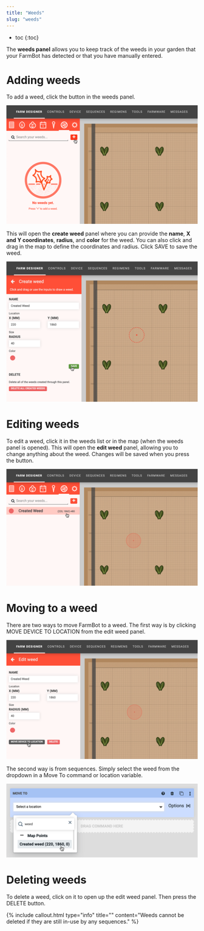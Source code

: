 ```yaml
---
title: "Weeds"
slug: "weeds"
---
```


* toc
{:toc}

The **weeds panel** allows you to keep track of the weeds in your garden that your FarmBot has detected or that you have manually entered.

# Adding weeds
To add a weed, click the <span class="fb-button fb-red"><i class='fa fa-plus'></i></span> button in the weeds panel.

![Screen Shot 2019-11-30 at 10.38.56 PM.png](_images/Screen_Shot_2019-11-30_at_10.38.56_PM.png)

This will open the **create weed** panel where you can provide the **name**, **X and Y coordinates**, **radius**, and **color** for the weed. You can also click and drag in the map to define the coordinates and radius. Click <span class="fb-button fb-green">SAVE</span> to save the weed.

![Screen Shot 2019-11-30 at 10.43.37 PM.png](_images/Screen_Shot_2019-11-30_at_10.43.37_PM.png)

# Editing weeds
To edit a weed, click it in the weeds list or in the map (when the weeds panel is opened). This will open the **edit weed** panel, allowing you to change anything about the weed. Changes will be saved when you press the <i class='fa fa-arrow-left'></i> button.

![Screen Shot 2019-11-30 at 10.45.20 PM.png](_images/Screen_Shot_2019-11-30_at_10.45.20_PM.png)

# Moving to a weed
There are two ways to move FarmBot to a weed. The first way is by clicking <span class="fb-button fb-gray">MOVE DEVICE TO LOCATION</span> from the edit weed panel.

![Screen Shot 2019-11-30 at 10.46.34 PM.png](_images/Screen_Shot_2019-11-30_at_10.46.34_PM.png)

The second way is from sequences. Simply select the weed from the dropdown in a <span class="fb-step fb-move-absolute">Move To</span> command or location variable.

![Screen Shot 2019-11-30 at 10.47.21 PM.png](_images/Screen_Shot_2019-11-30_at_10.47.21_PM.png)

# Deleting weeds
To delete a weed, click on it to open up the edit weed panel. Then press the <span class="fb-button fb-red">DELETE</span> button.

{%
include callout.html
type="info"
title=""
content="Weeds cannot be deleted if they are still in-use by any sequences."
%}

